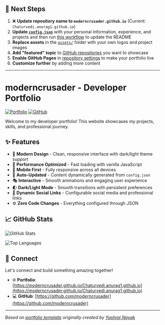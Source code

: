 ## 🚀 Next Steps

1. ❌ **Update repository name to `moderncrusader.github.io`** (Current: `Chaturvedi.anurag1.github.io`)
2. **Update [`config.json`](https://github.com/moderncrusader/Chaturvedi.anurag1.github.io/blob/main/config.json)** with your personal information, experience, and projects and then run [this workflow](https://github.com/moderncrusader/Chaturvedi.anurag1.github.io/actions/workflows/update-readme.yml) to update the README
3. **Replace assets** in the [`assets/`](https://github.com/moderncrusader/Chaturvedi.anurag1.github.io/tree/main/assets/) folder with your own logos and project images
4. **Add "featured" topic** to [GitHub repositories](https://github.com/moderncrusader?tab=repositories) you want to showcase
5. **Enable GitHub Pages** in [repository settings](https://github.com/moderncrusader/Chaturvedi.anurag1.github.io/settings/pages) to make your portfolio live
6. **Customize further** by adding more content

---

# moderncrusader - Developer Portfolio

<div align="left">
  
[![Portfolio](https://img.shields.io/badge/🌐_Visit_Portfolio-Live-brightgreen?style=for-the-badge)](https://moderncrusader.github.io/Chaturvedi.anurag1.github.io)
[![GitHub](https://img.shields.io/badge/GitHub-Profile-181717?style=for-the-badge&logo=github)](https://github.com/moderncrusader)

</div>

Welcome to my developer portfolio! This website showcases my projects, skills, and professional journey.

## ✨ Features

- 🎨 **Modern Design** - Clean, responsive interface with dark/light theme support
- 🚀 **Performance Optimized** - Fast loading with vanilla JavaScript
- 📱 **Mobile First** - Fully responsive across all devices
- 🔄 **Auto-Updated** - Content dynamically generated from `config.json`
- 🎭 **Interactive** - Smooth animations and engaging user experience
- 🌓 **Dark/Light Mode** - Smooth transitions with persistent preferences
- 🔗 **Dynamic Social Links** - Configurable social media and professional links
- ⚙️ **Zero Code Changes** - Everything configured through JSON

## 📈 GitHub Stats

<div align="left">

![GitHub Stats](https://github-readme-stats.vercel.app/api?username=moderncrusader&theme=dark&hide_border=true&include_all_commits=true&count_private=true)

![Top Languages](https://github-readme-stats.vercel.app/api/top-langs/?username=moderncrusader&theme=dark&hide_border=true&include_all_commits=true&count_private=true&layout=compact)

</div>

## 🤝 Connect

Let's connect and build something amazing together!

- 🌐 **Portfolio**: [https://moderncrusader.github.io/Chaturvedi.anurag1.github.io](https://moderncrusader.github.io/Chaturvedi.anurag1.github.io)
- 💻 **GitHub**: [https://github.com/moderncrusader](https://github.com/moderncrusader)

---

*Based on [portfolio template](https://github.com/yashrajnayak/developer-portfolio) originally created by [Yashraj Nayak](https://github.com/yashrajnayak)*